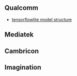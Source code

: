 
Qualcomm
----

* [tensorflowlite model structure](/ai/software/tensorflow/tensorflowlite-model-structure.md)

Mediatek
----

Cambricon
----

Imagination
----

